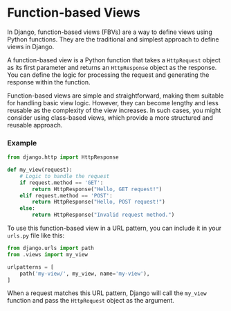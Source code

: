 # Function-based Views

In Django, function-based views (FBVs) are a way to define views using Python functions. They are the traditional and simplest approach to define views in Django.

A function-based view is a Python function that takes a `HttpRequest` object as its first parameter and returns an `HttpResponse` object as the response. You can define the logic for processing the request 
and generating the response within the function.

Function-based views are simple and straightforward, making them suitable for handling basic view logic. However, they can become lengthy and less reusable as the complexity of the view increases. In such cases, 
you might consider using class-based views, which provide a more structured and reusable approach.

### Example

```python
from django.http import HttpResponse

def my_view(request):
    # Logic to handle the request
    if request.method == 'GET':
        return HttpResponse("Hello, GET request!")
    elif request.method == 'POST':
        return HttpResponse("Hello, POST request!")
    else:
        return HttpResponse("Invalid request method.")
```

To use this function-based view in a URL pattern, you can include it in your `urls.py` file like this:

```python
from django.urls import path
from .views import my_view

urlpatterns = [
    path('my-view/', my_view, name='my-view'),
]
```

When a request matches this URL pattern, Django will call the `my_view` function and pass the `HttpRequest` object as the argument.
